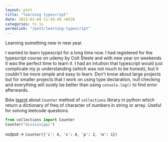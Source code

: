 ```yaml
---
layout: post
title: "learning typescript"
date: 2023-01-04 11:54:49 +0530
categories: ts js
permalink: "/post/learning-typescript"
---
```


Learning something new in new year.

I wanted to learn typescript for a long time now. I had registered for the typescript course on udemy by Colt Steele and with new year on weekends it was the perfect time to learn it. I had an intuition that typescript would just complicate my js understanding (which was not much to be honest), but it couldn't be more simple and easy to learn. Don't know about large projects but for smaller projects that I work on using type declaration, null checking and everything will surely be better than using `console.log()` to find error afterwards.

Bdw [learnt](https://realpython.com/python-counter/) about `Counter` method of `collections` library in python which return a dictionary of freq of character of numbers in string or array. Useful for solving leetcode questions.

```python
from collections import Counter
Counter("mississippi")
```

output -> `Counter({'i': 4, 's': 4, 'p': 2, 'm': 1})`
